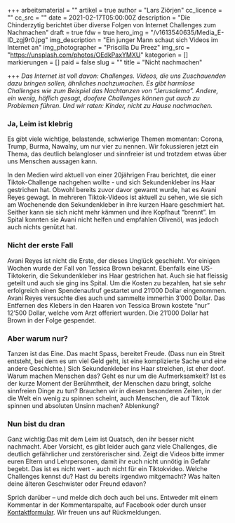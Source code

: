 +++
arbeitsmaterial = ""
artikel = true
author = "Lars Ziörjen"
cc_licence = ""
cc_src = ""
date = 2021-02-17T05:00:00Z
description = "Die Chinderzytig berichtet über diverse Folgen von Internet Challenges zum Nachmachen"
draft = true
fdw = true
hero_img = "/v1613540635/Media_E-ID_zgj9r0.jpg"
img_description = "Ein junger Mann schaut sich Videos im Internet an"
img_photographer = "Priscilla Du Preez"
img_src = "https://unsplash.com/photos/OEdkPaxYMXU"
kategorien = []
markierungen = []
paid = false
slug = ""
title = "Nicht nachmachen"

+++
_Das Internet ist voll davon: Challenges. Videos, die uns Zuschauenden dazu bringen sollen, ähnliches nachzumachen. Es gibt harmlose Challenges wie zum Beispiel das Nachtanzen von “Jerusalema”. Andere, ein wenig, höflich gesagt, doofere Challenges können gut auch zu Problemen führen. Und wir raten: Kinder, nicht zu Hause nachmachen._

### Ja, Leim ist klebrig

Es gibt viele wichtige, belastende, schwierige Themen momentan: Corona, Trump, Burma, Nawalny, um nur vier zu nennen. Wir fokussieren jetzt ein Thema, das deutlich belangloser und sinnfreier ist und trotzdem etwas über uns Menschen aussagen kann.

In den Medien wird aktuell von einer 20jährigen Frau berichtet, die einer Tiktok-Challenge nachgehen wollte - und sich Sekundenkleber ins Haar gestrichen hat. Obwohl bereits zuvor davor gewarnt wurde, hat es Avani Reyes gewagt. In mehreren Tiktok-Videos ist aktuell zu sehen, wie sie sich am Wochenende den Sekundenkleber in ihre kurzen Haare geschmiert hat. Seither kann sie sich nicht mehr kämmen und ihre Kopfhaut “brennt”. Im Spital konnten sie Avani nicht helfen und empfahlen Olivenöl, was jedoch auch nichts genützt hat.

### Nicht der erste Fall

Avani Reyes ist nicht die Erste, der dieses Unglück geschieht. Vor einigen Wochen wurde der Fall von Tessica Brown bekannt. Ebenfalls eine US-Tiktokerin, die Sekundenkleber ins Haar gestrichen hat. Auch sie hat fleissig geteilt und auch sie ging ins Spital. Um die Kosten zu bezahlen, hat sie sehr erfolgreich einen Spendenaufruf gestartet und 21’000 Dollar eingenommen. Avani Reyes versuchte dies auch und sammelte immerhin 3’000 Dollar. Das Entfernen des Klebers in den Haaren von Tessica Brown kostete “nur” 12’500 Dollar, welche vom Arzt offeriert wurden. Die 21’000 Dollar hat Brown in der Folge gespendet.

### Aber warum nur?

Tanzen ist das Eine. Das macht Spass, bereitet Freude. (Dass nun ein Streit entsteht, bei dem es um viel Geld geht, ist eine komplizierte Sache und eine andere Geschichte.) Sich Sekundenkleber ins Haar streichen, ist eher doof. Warum machen Menschen das? Geht es nur um die Aufmerksamkeit? Ist es der kurze Moment der Berühmtheit, der Menschen dazu bringt, solche sinnfreien Dinge zu tun? Brauchen wir in diesen besonderen Zeiten, in der die Welt ein wenig zu spinnen scheint, auch Menschen, die auf Tiktok spinnen und absoluten Unsinn machen? Ablenkung?

### Nun bist du dran

Ganz wichtig:Das mit dem Leim ist Quatsch, den ihr besser nicht nachmacht. Aber Vorsicht, es gibt leider auch ganz viele Challenges, die deutlich gefährlicher und zerstörerischer sind. Zeigt die Videos bitte immer euren Eltern und Lehrpersonen, damit ihr euch nicht unnötig in Gefahr begebt. Das ist es nicht wert - auch nicht für ein Tiktokvideo. Welche Challenges kennst du? Hast du bereits irgendwo mitgemacht? Was halten deine älteren Geschwister oder Freund edavon?

Sprich darüber – und melde dich doch auch bei uns. Entweder mit einem Kommentar in der Kommentarspalte, auf Facebook oder durch unser [Kontaktformular](https://www.chinderzytig.ch/kontakt/). Wir freuen uns auf Rückmeldungen.